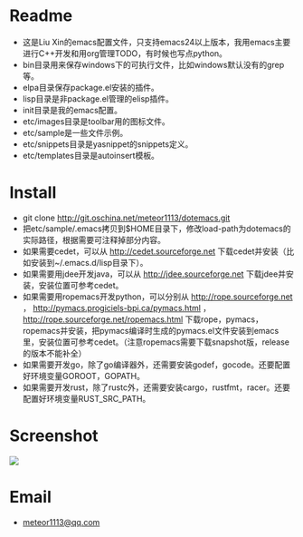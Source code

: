 # Readme #

- 这是Liu Xin的emacs配置文件，只支持emacs24以上版本，我用emacs主要进行C++开发和用org管理TODO，有时候也写点python。
- bin目录用来保存windows下的可执行文件，比如windows默认没有的grep等。
- elpa目录保存package.el安装的插件。
- lisp目录是非package.el管理的elisp插件。
- init目录是我的emacs配置。
- etc/images目录是toolbar用的图标文件。
- etc/sample是一些文件示例。
- etc/snippets目录是yasnippet的snippets定义。
- etc/templates目录是autoinsert模板。

# Install #

- git clone http://git.oschina.net/meteor1113/dotemacs.git
- 把etc/sample/.emacs拷贝到$HOME目录下，修改load-path为dotemacs的实际路径，根据需要可注释掉部分内容。
- 如果需要cedet，可以从 http://cedet.sourceforge.net 下载cedet并安装（比如安装到~/.emacs.d/lisp目录下）。
- 如果需要用jdee开发java，可以从 http://jdee.sourceforge.net 下载jdee并安装，安装位置可参考cedet。
- 如果需要用ropemacs开发python，可以分别从 http://rope.sourceforge.net ， http://pymacs.progiciels-bpi.ca/pymacs.html ， http://rope.sourceforge.net/ropemacs.html 下载rope，pymacs，ropemacs并安装，把pymacs编译时生成的pymacs.el文件安装到emacs里，安装位置可参考cedet。（注意ropemacs需要下载snapshot版，release的版本不能补全）
- 如果需要开发go，除了go编译器外，还需要安装godef，gocode。还要配置好环境变量GOROOT，GOPATH。
- 如果需要开发rust，除了rustc外，还需要安装cargo，rustfmt，racer。还要配置好环境变量RUST_SRC_PATH。

# Screenshot #

![](./etc/screenshots/cpp.png)

# Email #

- meteor1113@qq.com
